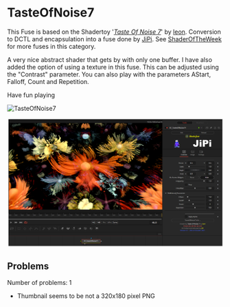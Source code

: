# TasteOfNoise7

This Fuse is based on the Shadertoy '_[Taste Of Noise 7](https://www.shadertoy.com/view/NddSWs)_' by [leon](https://www.shadertoy.com/user/leon). Conversion to DCTL and encapsulation into a fuse done by [JiPi](../../Site/Profiles/JiPi.md). See [ShaderOfTheWeek](README.md) for more fuses in this category.

<!-- +++ DO NOT REMOVE THIS COMMENT +++ DO NOT ADD OR EDIT ANY TEXT BEFORE THIS LINE +++ IT WOULD BE A REALLY BAD IDEA +++ -->

A very nice abstract shader that gets by with only one buffer. I have also added the option of using a texture in this fuse. This can be adjusted using the "Contrast" parameter. You can also play with the parameters AStart, Falloff, Count and Repetition.

Have fun playing

![TasteOfNoise7](https://user-images.githubusercontent.com/78935215/138074392-90ea744c-82e5-4215-ae4c-f55c1a184a47.gif)


[![TasteOfNoise7](TasteOfNoise7_screenshot.png)](TasteOfNoise7.fuse)

<!-- +++ DO NOT REMOVE THIS COMMENT +++ DO NOT EDIT ANY TEXT THAT COMES AFTER THIS LINE +++ TRUST ME: JUST DON'T DO IT +++ -->

## Problems

Number of problems: 1

- Thumbnail seems to be not a 320x180 pixel PNG



